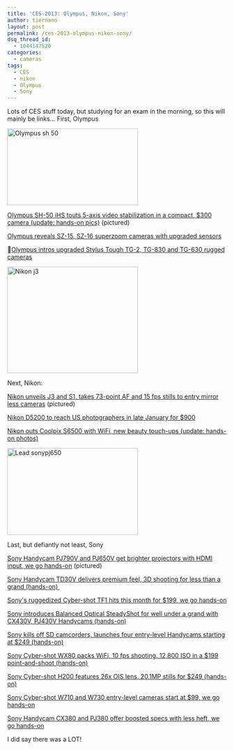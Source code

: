 ```yaml
---
title: 'CES-2013: Olympus, Nikon, Sony'
author: tiernano
layout: post
permalink: /ces-2013-olympus-nikon-sony/
dsq_thread_id:
  - 1044147520
categories:
  - cameras
tags:
  - CES
  - nikon
  - Olympus
  - Sony
---
```

Lots of CES stuff today, but studying for an exam in the morning, so this will mainly be links… First, Olympus

<img title="olympus-sh-50.jpg" src="http://geekphotographer.com/wp-content/uploads/2013/01/olympus-sh-501.jpg" alt="Olympus sh 50" width="300" height="176" border="0" />

[Olympus SH-50 iHS touts 5-axis video stabilization in a compact, $300 camera (update: hands-on pics)][1] (pictured)

[Olympus reveals SZ-15, SZ-16 superzoom cameras with upgraded sensors][2]

[Olympus intros upgraded Stylus Tough TG-2, TG-830 and TG-630 rugged cameras][3]

<img title="nikon-j3.jpg" src="http://geekphotographer.com/wp-content/uploads/2013/01/nikon-j3.jpg" alt="Nikon j3" width="300" height="244" border="0" />

Next, Nikon:

[Nikon unveils J3 and S1, takes 73-point AF and 15 fps stills to entry mirror less cameras][4] (pictured)

[Nikon D5200 to reach US photographers in late January for $900][5]

[Nikon outs Coolpix S6500 with WiFi, new beauty touch-ups (update: hands-on photos)][6]

<img title="lead-sonypj650.jpg" src="http://geekphotographer.com/wp-content/uploads/2013/01/lead-sonypj650.jpg" alt="Lead sonypj650" width="300" height="199" border="0" />

Last, but defiantly not least, Sony

[Sony Handycam PJ790V and PJ650V get brighter projectors with HDMI input, we go hands-on][7] (pictured)

[Sony Handycam TD30V delivers premium feel, 3D shooting for less than a grand (hands-on) ][8]

[Sony's ruggedized Cyber-shot TF1 hits this month for $199, we go hands-on][9]

[Sony introduces Balanced Optical SteadyShot for well under a grand with CX430V, PJ430V Handycams (hands-on)][10]

[Sony kills off SD camcorders, launches four entry-level Handycams starting at $249 (hands-on)][11]

[Sony Cyber-shot WX80 packs WiFi, 10 fps shooting, 12,800 ISO in a $199 point-and-shoot (hands-on)][12]

[Sony Cyber-shot H200 features 26x OIS lens, 20.1MP stills for $249 (hands-on)][13]

[Sony Cyber-shot W710 and W730 entry-level cameras start at $99, we go hands-on][14]

[Sony Handycam CX380 and PJ380 offer boosted specs with less heft, we go hands-on][15]

I did say there was a LOT! 

 [1]: http://www.engadget.com/2013/01/07/olympus-sh-50-ihs-touts-5-axis-video-stabilization/
 [2]: http://www.engadget.com/2013/01/07/olympus-reveals-sz-15-sz-16-superzoom-cameras/
 [3]: http://www.engadget.com/2013/01/07/olympus-intros-upgraded-stylus-tough-tg-2-tg-830-and-tg-630/
 [4]: http://www.engadget.com/2013/01/07/nikon-unveils-j3-and-s1-with-73-point-af-and-15fps-stills/
 [5]: http://www.engadget.com/2013/01/07/nikon-d5200-to-reach-us-photographers-in-late-january-for-900/
 [6]: http://www.engadget.com/2013/01/07/nikon-outs-coolpix-s6500-with-wifi-new-beauty-touch-ups/
 [7]: http://www.engadget.com/2013/01/07/sony-handycam-pj790v-pj650v-hands-on/
 [8]: http://www.engadget.com/2013/01/07/sonys-handycam-td30v-hands-on/
 [9]: http://www.engadget.com/2013/01/07/sonys-cyber-shot-tf1-hands-on/
 [10]: http://www.engadget.com/2013/01/07/sony-cx430v-pj430v-hands-on/
 [11]: http://www.engadget.com/2013/01/07/sony-CX220-CX230-CX290-PJ230-hands-on/
 [12]: http://www.engadget.com/2013/01/07/sony-cyber-shot-wx80-hands-on/
 [13]: http://www.engadget.com/2013/01/07/sony-cyber-shot-h200-hands-on/
 [14]: http://www.engadget.com/2013/01/07/sony-cyber-shot-w710-w730-hands-on/
 [15]: http://www.engadget.com/2013/01/07/sony-handycam-cx380-pj380-hands-on/